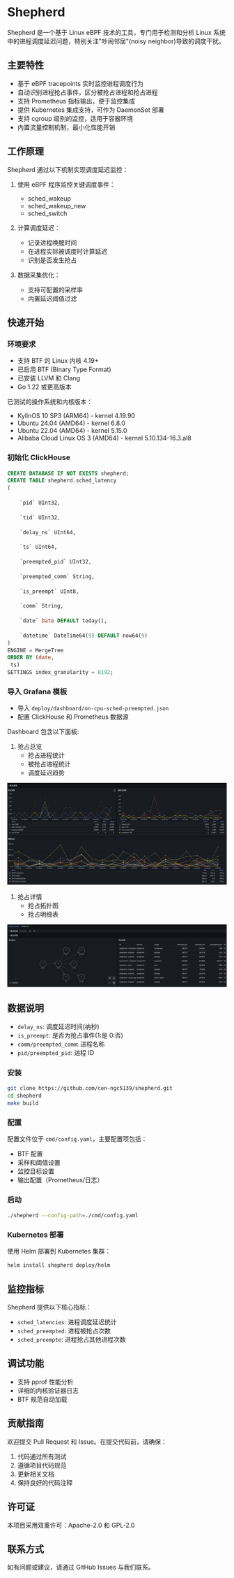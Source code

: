 
# Shepherd

Shepherd 是一个基于 Linux eBPF 技术的工具，专门用于检测和分析 Linux 系统中的进程调度延迟问题，特别关注"吵闹邻居"(noisy neighbor)导致的调度干扰。

## 主要特性

- 基于 eBPF tracepoints 实时监控进程调度行为
- 自动识别进程抢占事件，区分被抢占进程和抢占进程
- 支持 Prometheus 指标输出，便于监控集成
- 提供 Kubernetes 集成支持，可作为 DaemonSet 部署
- 支持 cgroup 级别的监控，适用于容器环境
- 内置流量控制机制，最小化性能开销

## 工作原理

Shepherd 通过以下机制实现调度延迟监控：

1. 使用 eBPF 程序监控关键调度事件：
   - sched_wakeup
   - sched_wakeup_new
   - sched_switch
   
2. 计算调度延迟：
   - 记录进程唤醒时间
   - 在进程实际被调度时计算延迟
   - 识别是否发生抢占

3. 数据采集优化：
   - 支持可配置的采样率
   - 内置延迟阈值过滤

## 快速开始

### 环境要求

- 支持 BTF 的 Linux 内核 4.19+
- 已启用 BTF (Binary Type Format)
- 已安装 LLVM 和 Clang
- Go 1.22 或更高版本

已测试的操作系统和内核版本：

- KylinOS 10 SP3 (ARM64) - kernel 4.19.90
- Ubuntu 24.04 (AMD64) - kernel 6.8.0
- Ubuntu 22.04 (AMD64) - kernel 5.15.0
- Alibaba Cloud Linux OS 3 (AMD64) - kernel 5.10.134-16.3.al8


### 初始化 ClickHouse

```sql
CREATE DATABASE IF NOT EXISTS shepherd;
CREATE TABLE shepherd.sched_latency
(

    `pid` UInt32,

    `tid` UInt32,

    `delay_ns` UInt64,

    `ts` UInt64,

    `preempted_pid` UInt32,

    `preempted_comm` String,

    `is_preempt` UInt8,

    `comm` String,

    `date` Date DEFAULT today(),

    `datetime` DateTime64(9) DEFAULT now64(9)
)
ENGINE = MergeTree
ORDER BY (date,
 ts)
SETTINGS index_granularity = 8192;
``` 

### 导入 Grafana 模板
- 导入 `deploy/dashboard/on-cpu-sched-preempted.json`
- 配置 ClickHouse 和 Prometheus 数据源

Dashboard 包含以下面板:

1. 抢占总览
   - 抢占进程统计
   - 被抢占进程统计  
   - 调度延迟趋势

![alt text](./doc/image.png)

1. 抢占详情
   - 抢占拓扑图
   - 抢占明细表

![alt text](./doc/image-1.png)

## 数据说明

- `delay_ns`: 调度延迟时间(纳秒)
- `is_preempt`: 是否为抢占事件(1:是 0:否)
- `comm/preempted_comm`: 进程名称
- `pid/preempted_pid`: 进程 ID

### 安装

```bash
git clone https://github.com/cen-ngc5139/shepherd.git
cd shepherd
make build
```

### 配置

配置文件位于 `cmd/config.yaml`，主要配置项包括：

- BTF 配置
- 采样和阈值设置
- 监控目标设置
- 输出配置（Prometheus/日志）

### 启动

```bash
./shepherd --config-path=./cmd/config.yaml
```

### Kubernetes 部署

使用 Helm 部署到 Kubernetes 集群：

```bash
helm install shepherd deploy/helm
```

## 监控指标

Shepherd 提供以下核心指标：

- `sched_latencies`: 进程调度延迟统计
- `sched_preempted`: 进程被抢占次数
- `sched_preempte`: 进程抢占其他进程次数

## 调试功能

- 支持 pprof 性能分析
- 详细的内核验证器日志
- BTF 规范自动加载

## 贡献指南

欢迎提交 Pull Request 和 Issue。在提交代码前，请确保：

1. 代码通过所有测试
2. 遵循项目代码规范
3. 更新相关文档
4. 保持良好的代码注释

## 许可证

本项目采用双重许可：Apache-2.0 和 GPL-2.0

## 联系方式

如有问题或建议，请通过 GitHub Issues 与我们联系。

